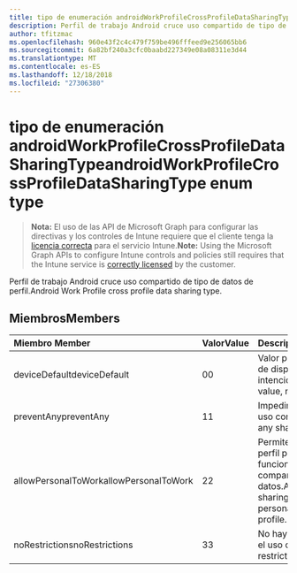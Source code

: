 ```yaml
---
title: tipo de enumeración androidWorkProfileCrossProfileDataSharingType
description: Perfil de trabajo Android cruce uso compartido de tipo de datos de perfil.
author: tfitzmac
ms.openlocfilehash: 960e43f2c4c479f759be496fffeed9e256065bb6
ms.sourcegitcommit: 6a82bf240a3cfc0baabd227349e08a08311e3d44
ms.translationtype: MT
ms.contentlocale: es-ES
ms.lasthandoff: 12/18/2018
ms.locfileid: "27306380"
---
```

# <a name="androidworkprofilecrossprofiledatasharingtype-enum-type"></a><span data-ttu-id="c9619-103">tipo de enumeración androidWorkProfileCrossProfileDataSharingType</span><span class="sxs-lookup"><span data-stu-id="c9619-103">androidWorkProfileCrossProfileDataSharingType enum type</span></span>

> <span data-ttu-id="c9619-104">**Nota:** El uso de las API de Microsoft Graph para configurar las directivas y los controles de Intune requiere que el cliente tenga la [licencia correcta](https://go.microsoft.com/fwlink/?linkid=839381) para el servicio Intune.</span><span class="sxs-lookup"><span data-stu-id="c9619-104">**Note:** Using the Microsoft Graph APIs to configure Intune controls and policies still requires that the Intune service is [correctly licensed](https://go.microsoft.com/fwlink/?linkid=839381) by the customer.</span></span>

<span data-ttu-id="c9619-105">Perfil de trabajo Android cruce uso compartido de tipo de datos de perfil.</span><span class="sxs-lookup"><span data-stu-id="c9619-105">Android Work Profile cross profile data sharing type.</span></span>
## <a name="members"></a><span data-ttu-id="c9619-106">Miembros</span><span class="sxs-lookup"><span data-stu-id="c9619-106">Members</span></span>
|<span data-ttu-id="c9619-107">Miembro	</span><span class="sxs-lookup"><span data-stu-id="c9619-107">Member</span></span>|<span data-ttu-id="c9619-108">Valor</span><span class="sxs-lookup"><span data-stu-id="c9619-108">Value</span></span>|<span data-ttu-id="c9619-109">Descripción</span><span class="sxs-lookup"><span data-stu-id="c9619-109">Description</span></span>|
|:---|:---|:---|
|<span data-ttu-id="c9619-110">deviceDefault</span><span class="sxs-lookup"><span data-stu-id="c9619-110">deviceDefault</span></span>|<span data-ttu-id="c9619-111">0</span><span class="sxs-lookup"><span data-stu-id="c9619-111">0</span></span>|<span data-ttu-id="c9619-112">Valor predeterminado de dispositivo, sin intención.</span><span class="sxs-lookup"><span data-stu-id="c9619-112">Device default value, no intent.</span></span>|
|<span data-ttu-id="c9619-113">preventAny</span><span class="sxs-lookup"><span data-stu-id="c9619-113">preventAny</span></span>|<span data-ttu-id="c9619-114">1</span><span class="sxs-lookup"><span data-stu-id="c9619-114">1</span></span>|<span data-ttu-id="c9619-115">Impedir que cualquier uso compartido.</span><span class="sxs-lookup"><span data-stu-id="c9619-115">Prevent any sharing.</span></span>|
|<span data-ttu-id="c9619-116">allowPersonalToWork</span><span class="sxs-lookup"><span data-stu-id="c9619-116">allowPersonalToWork</span></span>|<span data-ttu-id="c9619-117">2</span><span class="sxs-lookup"><span data-stu-id="c9619-117">2</span></span>|<span data-ttu-id="c9619-118">Permiten la solicitud de perfil personal para que funcione el perfil de uso compartido de datos.</span><span class="sxs-lookup"><span data-stu-id="c9619-118">Allow data sharing request from personal profile to work profile.</span></span>|
|<span data-ttu-id="c9619-119">noRestrictions</span><span class="sxs-lookup"><span data-stu-id="c9619-119">noRestrictions</span></span>|<span data-ttu-id="c9619-120">3</span><span class="sxs-lookup"><span data-stu-id="c9619-120">3</span></span>|<span data-ttu-id="c9619-121">No hay restricciones en el uso compartido.</span><span class="sxs-lookup"><span data-stu-id="c9619-121">No restrictions on sharing.</span></span>|



